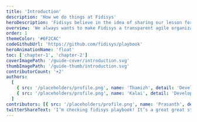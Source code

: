 ```yaml
---
title: 'Introduction'
description: 'How we do things at Fidisys'
heroDescription: 'Fidisys believe in the idea of sharing our lesson for the benefits of other startups'
overview: 'We always wants to make Fidisys a transparent agile organizations'
order: 1
themeColor: '#6F2CAC'
codeGithubUrl: 'https://github.com/fidisys/playbook'
heroAnimationName: 'float'
toc: ['chapter-1', 'chapter-2']
coverImagePath: '/guide-cover/introduction.svg'
thumbImagePath: '/guide-thumb/introduction.svg'
contributorCount: '+2'
authors:
  [
    { src: '/placeholders/profile.png', name: 'Thamizh', detail: 'Developer' },
    { src: '/placeholders/profile.png', name: 'Kalai', detail: 'Developer' },
  ]
contributors: [{ src: '/placeholders/profile.png', name: 'Prasanth', detail: 'Developer' }]
twitterShareText: 'I’m checking fidisys playbook! It’s a great great strategical idea for all startups.'
---
```


<!--
<h2>What you'll build</h2>

<div class="badge-box">
  <div class="badge">
    <!-- <img src="/frameworks/logo-react.svg">
    Tag 1
  </div>

  <div class="badge">
    <!-- <img src="/frameworks/logo-vue.svg">
    Tag 2
  </div>

  <div class="badge">
    <!-- <img src="/frameworks/logo-angular.svg">
    Tag 3
  </div>
</div>

![Taskbox UI](/placeholders/banner.png)

✍️Coming soon: Please watch this space for more updates from our team. Thanks for the patience!.

📖 Each chapter is linked to a working commit to help you stay in sync.
-->
